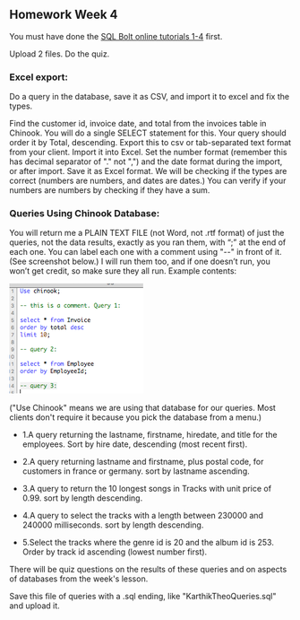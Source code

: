 ## Homework Week 4

You must have done the [SQL Bolt online tutorials 1-4](https://sqlbolt.com/lesson/introduction) first.

Upload 2 files.  Do the quiz.

### Excel export:

Do a query in the database, save it as CSV, and import it to excel and fix the types.

Find the customer id, invoice date, and total from the invoices table in Chinook. You will do a single SELECT statement for this. Your query should order it by Total, descending. Export this to csv or tab-separated text format from your client.  Import it into Excel. Set the number format (remember this has decimal separator of "." not ",") and the date format during the import, or after import.  Save it as Excel format.  We will be checking if the types are correct (numbers are numbers, and dates are dates.)  You can verify if your numbers are numbers by checking if they have a sum.

### Queries Using Chinook Database:

You will return me a PLAIN TEXT FILE (not Word, not .rtf format) of just the queries, not the data results, exactly as you ran them, with “;” at the end of each one. You can label each one with a comment using "--" in front of it. (See screenshot below.) I will run them too, and if one doesn’t run, you won’t get credit, so make sure they all run.  Example contents:

<img src="assets/Homework-a856f.png">

("Use Chinook" means we are using that database for our queries. Most clients don't require it because you pick the database from a menu.)

* 1.A query returning the lastname, firstname, hiredate, and title for the employees. Sort by hire date, descending (most recent first).

* 2.A query returning lastname and firstname, plus postal code, for customers in france or germany. sort by lastname ascending.

* 3.A query to return the 10 longest songs in Tracks with unit price of 0.99. sort by length descending.

* 4.A query to select the tracks with a length between 230000 and 240000 milliseconds. sort by length descending.

* 5.Select the tracks where the genre id is 20 and the album id is 253. Order by track id ascending (lowest number first).

There will be quiz questions on the results of these queries and on aspects of databases from the week's lesson.

Save this file of queries with a .sql ending, like "KarthikTheoQueries.sql" and upload it.
